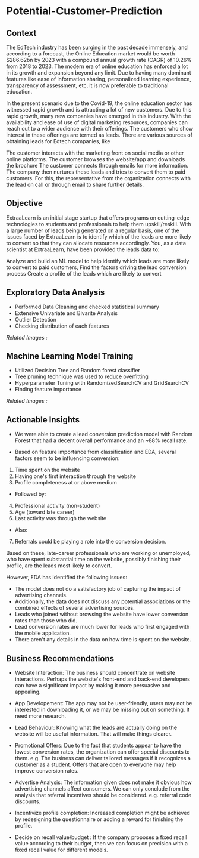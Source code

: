 # **Potential-Customer-Prediction**

## **Context**
The EdTech industry has been surging in the past decade immensely, and according to a forecast, the Online Education market would be worth $286.62bn by 2023 with a compound annual growth rate (CAGR) of 10.26% from 2018 to 2023. The modern era of online education has enforced a lot in its growth and expansion beyond any limit. Due to having many dominant features like ease of information sharing, personalized learning experience, transparency of assessment, etc, it is now preferable to traditional education.

In the present scenario due to the Covid-19, the online education sector has witnessed rapid growth and is attracting a lot of new customers. Due to this rapid growth, many new companies have emerged in this industry. With the availability and ease of use of digital marketing resources, companies can reach out to a wider audience with their offerings. The customers who show interest in these offerings are termed as leads. There are various sources of obtaining leads for Edtech companies, like

The customer interacts with the marketing front on social media or other online platforms.
The customer browses the website/app and downloads the brochure
The customer connects through emails for more information.
The company then nurtures these leads and tries to convert them to paid customers. For this, the representative from the organization connects with the lead on call or through email to share further details.

## **Objective**
ExtraaLearn is an initial stage startup that offers programs on cutting-edge technologies to students and professionals to help them upskill/reskill. With a large number of leads being generated on a regular basis, one of the issues faced by ExtraaLearn is to identify which of the leads are more likely to convert so that they can allocate resources accordingly. You, as a data scientist at ExtraaLearn, have been provided the leads data to:

Analyze and build an ML model to help identify which leads are more likely to convert to paid customers,
Find the factors driving the lead conversion process
Create a profile of the leads which are likely to convert

## **Exploratory Data Analysis**

* Performed Data Cleaning and checked statistical summary
* Extensive Univariate and Bivarite Analysis
* Outlier Detection
* Checking distribution of each features

*Related Images :*

## **Machine Learning Model Training**

* Utilized Decision Tree and Random forest classifier
* Tree pruning technique was used to reduce overfitting
* Hyperparameter Tuning with RandomizedSearchCV and GridSearchCV
* Finding feature importance

*Related Images :*



## **Actionable Insights**

* We were able to create a lead conversion prediction model with Random Forest that had a decent overall performance and an ~88% recall rate.

* Based on feature importance from classification and EDA, several factors seem to be influencing conversion:

1. Time spent on the website
2. Having one's first interaction through the website
3. Profile completeness at or above medium

* Followed by:
4. Professional activity (non-student)
5. Age (toward late career)
6. Last activity was through the website

* Also:
7. Referrals could be playing a role into the conversion decision.

Based on these, late-career professionals who are working or unemployed, who have spent substantial time on the website, possibly finishing their profile, are the leads most likely to convert.

However, EDA has identified the following issues:
* The model does not do a satisfactory job of capturing the impact of advertising channels.
* Additionally, the data does not discuss any potential associations or the combined effects of several advertising sources.
* Leads who joined without browsing the website have lower conversion rates than those who did.
* Lead conversion rates are much lower for leads who first engaged with the mobile application.
* There aren't any details in the data on how time is spent on the website.

## **Business Recommendations**

* Website Interaction:
The business should concentrate on website interactions. Perhaps the website's front-end and back-end developers can have a significant impact by making it more persuasive and appealing.

* App Developement:
The app may not be user-friendly, users may not be interested in downloading it, or we may be missing out on something. It need more research.

* Lead Behaviour:
Knowing what the leads are actually doing on the website will be useful information. That will make things clearer.

* Promotional Offers:
Due to the fact that students appear to have the lowest conversion rates, the organization can offer special discounts to them. e.g. The business can deliver tailored messages if it recognizes a customer as a student. Offers that are open to everyone may help improve conversion rates.

* Advertise Analysis:
The information given does not make it obvious how advertising channels affect consumers. We can only conclude from the analysis that referral incentives should be considered. e.g. referral code discounts.

* Incentivize profile completion:
Increased completion might be achieved by redesigning the questionnaire or adding a reward for finishing the profile.

* Decide on recall value/budget :
If the company proposes a fixed recall value according to their budget, then we can focus on precision with a fixed recall value for different models.